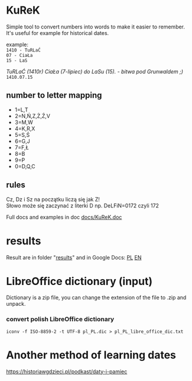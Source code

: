 # KuReK

Simple tool to convert numbers into words to make it easier to remember. It's useful for example for historical dates.

example:\
`1410 - TuRLaĆ`\
`07 - CiaŁa`\
`15 - LaS`

_TuRLaĆ (1410r) CiaŁa (7-lipiec) do LaSu (15). - bitwa pod Grunwaldem ;)_\
`1410.07.15`

## number to letter mapping

- 1=L,T
- 2=N,Ń,Z,Ż,Ź,V
- 3=M,W
- 4=K,R,X
- 5=S,Ś
- 6=G,J
- 7=F,Ł
- 8=B
- 9=P
- 0=D,Q,C

## rules

Cz, Dz i Sz na początku liczą się jak Z!\
Słowo może się zaczynać z literki D np. DeLFiN=0172 czyli 172

Full docs and examples in doc [docs/KuReK.doc](docs/KuReK.doc)

# results

Result are in folder "[results](results)" and in Google Docs:
[PL](https://docs.google.com/spreadsheets/d/1pWFXwH81k_eqZrzDV7Nwe6LsNO2jkEKUL8y2ubH7nuI/edit?usp=sharing)
[EN](https://docs.google.com/spreadsheets/d/1eFLel0MpZb43vSTwjhtnLvegdvVvtheQYjhlNu7H7N8/edit?usp=sharing)

# LibreOffice dictionary (input)

Dictionary is a zip file, you can change the extension of the file to .zip and unpack.

### convert polish LibreOffice dictionary

`iconv -f ISO-8859-2 -t UTF-8 pl_PL.dic > pl_PL_libre_office_dic.txt`

# Another method of learning dates

https://historiawgdzieci.pl/podkast/daty-i-pamiec

